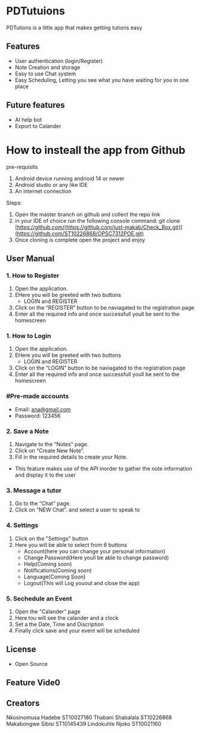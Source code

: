 # PDTutuions

PDTutions is a little app that makes getting tutions easy


## Features
- User authentication (login/Register)
- Note Creation and storage
- Easy to use Chat system
- Easy Scheduling, Letting you see what you have waiting for you in one place

## Future features 
- AI help bot
- Export to Calander

# How to insteall the app from Github

pre-requisits 
1. Android device running andrioid 14 or newer
2. Android studio or any like IDE
3. An internet connection

Steps:
1. Open the master branch on github and collect the repo link
2. in your IDE of choice run the following console command:
git clone [https://github.com/(https://github.com/just-makab/Check_Box.git)](https://github.com/ST10226868/OPSC7312POE.git)
3. Once cloning is complete open the project and enjoy


## User Manual

### 1. How to Register
1. Open the application.
2. EHere you will be greeted with two buttons
    - LOGIN and REGISTER
3. Click on the “REGISTER” button to be naviagated to the registration page
4. Enter all the required info and once successfull youll be sent to the homescreen

### 1. How to Login
1. Open the application.
2. EHere you will be greeted with two buttons
    - LOGIN and REGISTER
3. Click on the “LOGIN” button to be naviagated to the registration page
4. Enter all the required info and once successfull youll be sent to the homescreen


### #Pre-made accounts
- Email: ana@gmail.com
- Password: 123456

### 2. Save a Note
1. Navigate to the “Notes” page.
2. Click on “Create New Note”.
3. Fill in the required details to create your Note.
 - This feature makes use of the API inorder to gather the note information and display it to the user

### 3. Message a tutor
1. Go to the “Chat” page.
2. Click on “NEW Chat”. and select a user to speak to


### 4. Settings
1. Click on the "Settings" button
2. Here you will be able to select from 6 buttons
    - Account(here you can change your personal information)
    - Change Password(Here youll be able to change password)
    - Help(Coming soon)
    - Notifications(Coming soon)
    - Language(Coming Soon)
    - Logout(This will Log youout and close the app)


### 5. Sechedule an Event
1. Open the "Calander" page
2. Here tou will see the calander and a clock
3. Set a the Date, Time and Discription 
4. Finally click save and your event will be scheduled 


## License
- Open Source

## Feature Vide0


## Creators
  Nkosinomusa Hadebe ST10027180
  Thabani Shabalala ST10226868
  Makabongwe Sibisi ST10145439
  Lindokuhle Njoko ST10021160


